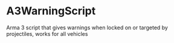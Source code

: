 # A3WarningScript
Arma 3 script that gives warnings when locked on or targeted by projectiles, works for all vehicles
